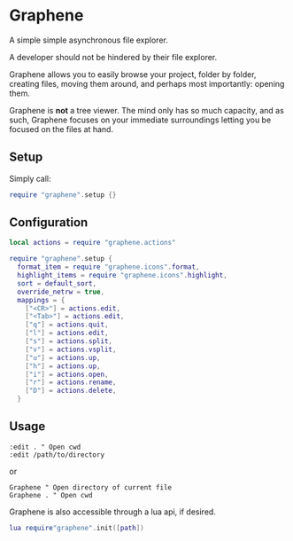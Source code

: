 # Graphene

A simple simple asynchronous file explorer.

A developer should not be hindered by their file explorer.

Graphene allows you to easily browse your project, folder by folder, creating
files, moving them around, and perhaps most importantly: opening them.

Graphene is **not** a tree viewer. The mind only has so much capacity, and as
such, Graphene focuses on your immediate surroundings letting you be focused on
the files at hand.

## Setup
Simply call:

```lua
require "graphene".setup {}
```

## Configuration
```lua
local actions = require "graphene.actions"

require "graphene".setup {
  format_item = require "graphene.icons".format,
  highlight_items = require "graphene.icons".highlight,
  sort = default_sort,
  override_netrw = true,
  mappings = {
    ["<CR>"] = actions.edit,
    ["<Tab>"] = actions.edit,
    ["q"] = actions.quit,
    ["l"] = actions.edit,
    ["s"] = actions.split,
    ["v"] = actions.vsplit,
    ["u"] = actions.up,
    ["h"] = actions.up,
    ["i"] = actions.open,
    ["r"] = actions.rename,
    ["D"] = actions.delete,
  }
```

## Usage

```vim
:edit . " Open cwd
:edit /path/to/directory
```

or

```vim
Graphene " Open directory of current file
Graphene . " Open cwd
```

Graphene is also accessible through a lua api, if desired.

```lua
lua require"graphene".init([path])
```
